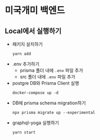 # 미국개미 백엔드

## Local에서 실행하기
- 패키지 설치하기
    ```
    yarn add
    ```
- .env 추가하기
    - prisma 폴더 내에 `.env` 파일 추가
    - src 폴더 내에 `.env` 파일 추가
- postgre DB와 Prisma Client 실행
    ```
    docker-compose up -d
    ```
- DB에 prisma schema migration하기
    ```
    npx prisma migrate up --experimental
    ```
- graphql-yoga 실행하기
    ```
    yarn start
    ```
